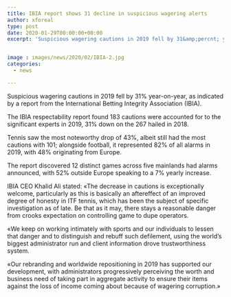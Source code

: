 ```yaml
---
title: IBIA report shows 31 decline in suspicious wagering alerts
author: xforeal 
type: post
date: 2020-01-29T00:00:00+00:00
excerpt: 'Suspicious wagering cautions in 2019 fell by 31&amp;percnt; year-on-year, as indicated by a report from the International Betting Integrity Association (IBIA) '


image : images/news/2020/02/IBIA-2.jpg
categories:
  - news

---
```

Suspicious wagering cautions in 2019 fell by 31&percnt; year-on-year, as indicated by a report from the International Betting Integrity Association (IBIA).

The IBIA respectability report found 183 cautions were accounted for to the significant experts in 2019, 31&percnt; down on the 267 hailed in 2018.

Tennis saw the most noteworthy drop of 43&percnt;, albeit still had the most cautions with 101; alongside football, it represented 82&percnt; of all alarms in 2019, with 48&percnt; originating from Europe.

The report discovered 12 distinct games across five mainlands had alarms announced, with 52&percnt; outside Europe speaking to a 7&percnt; yearly increase.

IBIA CEO Khalid Ali stated: &#171;The decrease in cautions is exceptionally welcome, particularly as this is basically an aftereffect of an improved degree of honesty in ITF tennis, which has been the subject of specific investigation as of late. Be that as it may, there stays a reasonable danger from crooks expectation on controlling game to dupe operators.

&#171;We keep on working intimately with sports and our individuals to lessen that danger and to distinguish and rebuff such defilement, using the world&rsquo;s biggest administrator run and client information drove trustworthiness system.

&#171;Our rebranding and worldwide repositioning in 2019 has supported our development, with administrators progressively perceiving the worth and business need of taking part in aggregate activity to ensure their items against the loss of income coming about because of wagering corruption.&#187;
